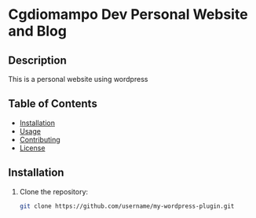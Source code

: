 # Cgdiomampo Dev Personal Website and Blog

## Description
This is a personal website using wordpress

## Table of Contents
- [Installation](#installation)
- [Usage](#usage)
- [Contributing](#contributing)
- [License](#license)

## Installation
1. Clone the repository:
   ```bash
   git clone https://github.com/username/my-wordpress-plugin.git